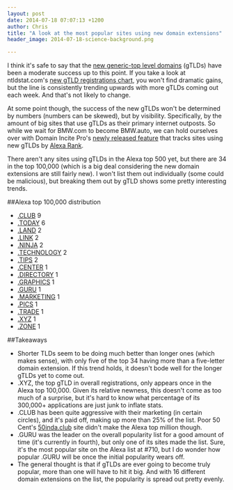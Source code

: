 ```yaml
---
layout: post
date: 2014-07-18 07:07:13 +1200
author: Chris
title: "A look at the most popular sites using new domain extensions"
header_image: 2014-07-18-science-background.png

---
```


<!-- excerpt -->

I think it's safe to say that the [new generic-top level domains](https://iwantmyname.com/domains/new-gtld-domain-extensions) (gTLDs) have been a moderate success up to this point. If you take a look at ntldstat.com's [new gTLD registrations chart](http://ntldstats.com/), you won't find dramatic gains, but the line is consistently trending upwards with more gTLDs coming out each week. And that's not likely to change. 

At some point though, the success of the new gTLDs won't be determined by numbers (numbers can be skewed), but by visibility. Specifically, by the amount of big sites that use gTLDs as their primary internet outposts. So while we wait for BMW.com to become BMW.auto, we can hold ourselves over with Domain Incite Pro's [newly released feature](http://domainincite.com/pro/popular-new-gtld-domains/) that tracks sites using new gTLDs by [Alexa Rank](http://www.alexa.com/topsites). 

There aren't any sites using gTLDs in the Alexa top 500 yet, but there are 34 in the top 100,000 (which is a big deal considering the new domain extensions are still fairly new). I won't list them out individually (some could be malicious), but breaking them out by gTLD shows some pretty interesting trends.

<!-- /excerpt -->

##Alexa top 100,000 distribution

+ [.CLUB](https://iwantmyname.com/domains/dot-club) 9
+ [.TODAY](https://iwantmyname.com/domains/dot-today) 6
+ [.LAND](https://iwantmyname.com/domains/dot-land) 2
+ [.LINK](https://iwantmyname.com/domains/dot-link) 2
+ [.NINJA](https://iwantmyname.com/domains/dot-ninja) 2
+ [.TECHNOLOGY](https://iwantmyname.com/domains/dot-technology) 2
+ [.TIPS](https://iwantmyname.com/domains/dot-tips) 2
+ [.CENTER](https://iwantmyname.com/domains/dot-center) 1
+ [.DIRECTORY](https://iwantmyname.com/domains/dot-directory) 1
+ [.GRAPHICS](https://iwantmyname.com/domains/dot-graphics) 1
+ [.GURU](https://iwantmyname.com/domains/dot-guru) 1
+ [.MARKETING](https://iwantmyname.com/domains/dot-marketing) 1
+ [.PICS](https://iwantmyname.com/domains/dot-pics) 1
+ [.TRADE](https://iwantmyname.com/domains/dot-trade) 1
+ [.XYZ](https://iwantmyname.com/domains/dot-xyz) 1
+ [.ZONE](https://iwantmyname.com/domains/dot-zone) 1

##Takeaways

+ Shorter TLDs seem to be doing much better than longer ones (which makes sense), with only five of the top 34 having more than a five-letter domain extension. If this trend holds, it doesn't bode well for the longer gTLDs yet to come out.
+ .XYZ, the top gTLD in overall registrations, only appears once in the Alexa top 100,000. Given its relative newness, this doesn't come as too much of a surprise, but it's hard to know what percentage of its 300,000+ applications are just junk to inflate stats.
+ .CLUB has been quite aggressive with their marketing (in certain circles), and it's paid off, making up more than 25% of the list. Poor 50 Cent's [50inda.club](http://50inda.club/) site didn't make the Alexa top million though. 
+ .GURU was the leader on the overall popularity list for a good amount of time (it's currently in fourth), but only one of its sites made the list. Sure, it's the most popular site on the Alexa list at #710, but I do wonder how popular .GURU will be once the initial popularity wears off. 
+ The general thought is that if gTLDs are ever going to become truly popular, more than one will have to hit it big. And with 16 different domain extensions on the list, the popularity is spread out pretty evenly. 









